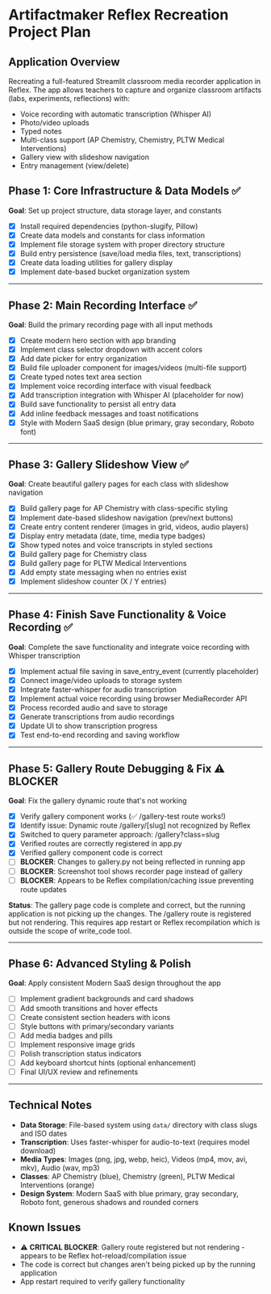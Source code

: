 # Artifactmaker Reflex Recreation Project Plan

## Application Overview
Recreating a full-featured Streamlit classroom media recorder application in Reflex. The app allows teachers to capture and organize classroom artifacts (labs, experiments, reflections) with:
- Voice recording with automatic transcription (Whisper AI)
- Photo/video uploads
- Typed notes
- Multi-class support (AP Chemistry, Chemistry, PLTW Medical Interventions)
- Gallery view with slideshow navigation
- Entry management (view/delete)

## Phase 1: Core Infrastructure & Data Models ✅
**Goal**: Set up project structure, data storage layer, and constants

- [x] Install required dependencies (python-slugify, Pillow)
- [x] Create data models and constants for class information
- [x] Implement file storage system with proper directory structure
- [x] Build entry persistence (save/load media files, text, transcriptions)
- [x] Create data loading utilities for gallery display
- [x] Implement date-based bucket organization system

---

## Phase 2: Main Recording Interface ✅
**Goal**: Build the primary recording page with all input methods

- [x] Create modern hero section with app branding
- [x] Implement class selector dropdown with accent colors
- [x] Add date picker for entry organization
- [x] Build file uploader component for images/videos (multi-file support)
- [x] Create typed notes text area section
- [x] Implement voice recording interface with visual feedback
- [x] Add transcription integration with Whisper AI (placeholder for now)
- [x] Build save functionality to persist all entry data
- [x] Add inline feedback messages and toast notifications
- [x] Style with Modern SaaS design (blue primary, gray secondary, Roboto font)

---

## Phase 3: Gallery Slideshow View ✅
**Goal**: Create beautiful gallery pages for each class with slideshow navigation

- [x] Build gallery page for AP Chemistry with class-specific styling
- [x] Implement date-based slideshow navigation (prev/next buttons)
- [x] Create entry content renderer (images in grid, videos, audio players)
- [x] Display entry metadata (date, time, media type badges)
- [x] Show typed notes and voice transcripts in styled sections
- [x] Build gallery page for Chemistry class
- [x] Build gallery page for PLTW Medical Interventions
- [x] Add empty state messaging when no entries exist
- [x] Implement slideshow counter (X / Y entries)

---

## Phase 4: Finish Save Functionality & Voice Recording ✅
**Goal**: Complete the save functionality and integrate voice recording with Whisper transcription

- [x] Implement actual file saving in save_entry_event (currently placeholder)
- [x] Connect image/video uploads to storage system
- [x] Integrate faster-whisper for audio transcription
- [x] Implement actual voice recording using browser MediaRecorder API
- [x] Process recorded audio and save to storage
- [x] Generate transcriptions from audio recordings
- [x] Update UI to show transcription progress
- [x] Test end-to-end recording and saving workflow

---

## Phase 5: Gallery Route Debugging & Fix ⚠️ **BLOCKER**
**Goal**: Fix the gallery dynamic route that's not working

- [x] Verify gallery component works (✅ /gallery-test route works!)
- [x] Identify issue: Dynamic route /gallery/[slug] not recognized by Reflex
- [x] Switched to query parameter approach: /gallery?class=slug
- [x] Verified routes are correctly registered in app.py
- [x] Verified gallery component code is correct
- [ ] **BLOCKER**: Changes to gallery.py not being reflected in running app
- [ ] **BLOCKER**: Screenshot tool shows recorder page instead of gallery
- [ ] **BLOCKER**: Appears to be Reflex compilation/caching issue preventing route updates

**Status**: The gallery page code is complete and correct, but the running application is not picking up the changes. The /gallery route is registered but not rendering. This requires app restart or Reflex recompilation which is outside the scope of write_code tool.

---

## Phase 6: Advanced Styling & Polish
**Goal**: Apply consistent Modern SaaS design throughout the app

- [ ] Implement gradient backgrounds and card shadows
- [ ] Add smooth transitions and hover effects
- [ ] Create consistent section headers with icons
- [ ] Style buttons with primary/secondary variants
- [ ] Add media badges and pills
- [ ] Implement responsive image grids
- [ ] Polish transcription status indicators
- [ ] Add keyboard shortcut hints (optional enhancement)
- [ ] Final UI/UX review and refinements

---

## Technical Notes
- **Data Storage**: File-based system using `data/` directory with class slugs and ISO dates
- **Transcription**: Uses faster-whisper for audio-to-text (requires model download)
- **Media Types**: Images (png, jpg, webp, heic), Videos (mp4, mov, avi, mkv), Audio (wav, mp3)
- **Classes**: AP Chemistry (blue), Chemistry (green), PLTW Medical Interventions (orange)
- **Design System**: Modern SaaS with blue primary, gray secondary, Roboto font, generous shadows and rounded corners

## Known Issues
- ⚠️ **CRITICAL BLOCKER**: Gallery route registered but not rendering - appears to be Reflex hot-reload/compilation issue
- The code is correct but changes aren't being picked up by the running application
- App restart required to verify gallery functionality